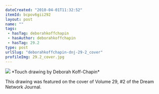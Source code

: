 ```yaml
---
dateCreated: "2010-04-01T11:32:52"
itemId: bcpov6gii292
layout: post
name: ""
tags:
 - hasTag: deborahkoffchapin
 - hasAuthor: deborahkoffchapin
 - hasTag: 29.2
type: post
urlSlug: "deborahkoffchapin-dnj-29-2_cover"
profileImg: 29.2_cover.jpg
---
```


<img src="../images/29.2_cover.jpg" width="auto" height="auto"/>
*Touch drawing by Deborah Koff-Chapin*

This drawing was featured on the cover of Volume 29, #2 of the Dream Network Journal.
